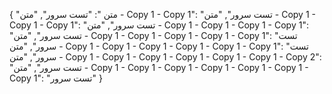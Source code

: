 {
  "متن ": "تست سرور",
  "متن  - Copy 1 - Copy 1": "تست سرور",
  "متن  - Copy 1 - Copy 1 - Copy 1": "تست سرور",
  "متن  - Copy 1 - Copy 1 - Copy 1 - Copy 1": "تست سرور",
  "متن  - Copy 1 - Copy 1 - Copy 1 - Copy 1 - Copy 1": "تست سرور",
  "متن  - Copy 1 - Copy 1 - Copy 1 - Copy 1 - Copy 1 - Copy 1": "تست سرور",
  "متن  - Copy 1 - Copy 1 - Copy 1 - Copy 1 - Copy 1 - Copy 1 - Copy 2": "تست سرور",
  "متن  - Copy 1 - Copy 1 - Copy 1 - Copy 1 - Copy 1 - Copy 1 - Copy 1": "تست سرور"
}

